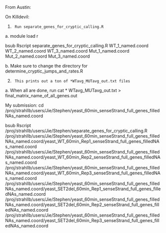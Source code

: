 From Austin:

On Killdevil:
1)      Run separate_genes_for_cryptic_calling.R

a.       module load r

  bsub Rscript separate_genes_for_cryptic_calling.R WT_1_named.coord WT_2_named.coord WT_3_named.coord Mut_1_named.coord Mut_2_named.coord Mut_3_named.coord

b.       Make sure to change the directory for determine_cryptic_jumps_and_rates.R

2)      This prints out a ton of *WTavg_MUTavg_out.txt files

a.       When all are done, run cat * WTavg_MUTavg_out.txt > final_matrix_name_of_all_genes.out

My submission:
cd /proj/strahllb/users/Jie/Stephen/yeast_60min_senseStrand_full_genes_filledNAs_named.coord

bsub Rscript /proj/strahllb/users/Jie/Stephen/separate_genes_for_cryptic_calling.R /proj/strahllb/users/Jie/Stephen/yeast_60min_senseStrand_full_genes_filledNAs_named.coord/yeast_WT_60min_Rep1_senseStrand_full_genes_filledNAs_named.coord /proj/strahllb/users/Jie/Stephen/yeast_60min_senseStrand_full_genes_filledNAs_named.coord/yeast_WT_60min_Rep2_senseStrand_full_genes_filledNAs_named.coord /proj/strahllb/users/Jie/Stephen/yeast_60min_senseStrand_full_genes_filledNAs_named.coord/yeast_WT_60min_Rep3_senseStrand_full_genes_filledNAs_named.coord /proj/strahllb/users/Jie/Stephen/yeast_60min_senseStrand_full_genes_filledNAs_named.coord/yeast_SET2del_60min_Rep1_senseStrand_full_genes_filledNAs_named.coord /proj/strahllb/users/Jie/Stephen/yeast_60min_senseStrand_full_genes_filledNAs_named.coord/yeast_SET2del_60min_Rep2_senseStrand_full_genes_filledNAs_named.coord /proj/strahllb/users/Jie/Stephen/yeast_60min_senseStrand_full_genes_filledNAs_named.coord/yeast_SET2del_60min_Rep3_senseStrand_full_genes_filledNAs_named.coord
